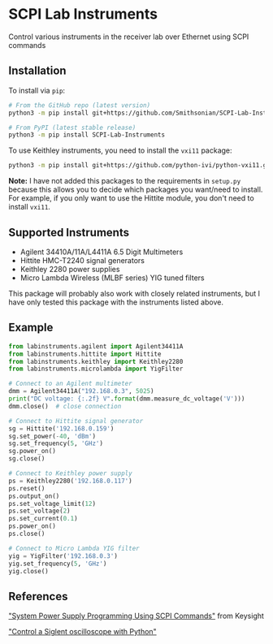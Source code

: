 SCPI Lab Instruments
====================

Control various instruments in the receiver lab over Ethernet using SCPI commands

Installation
------------

To install via ``pip``:

```bash
# From the GitHub repo (latest version)
python3 -m pip install git+https://github.com/Smithsonian/SCPI-Lab-Instruments.git

# From PyPI (latest stable release)
python3 -m pip install SCPI-Lab-Instruments
```

To use Keithley instruments, you need to install the ``vxi11`` package:

```bash
python3 -m pip install git+https://github.com/python-ivi/python-vxi11.git
```

**Note:** I have not added this packages to the requirements in ``setup.py`` because this allows you to decide which packages you want/need to install. For example, if you only want to use the Hittite module, you don't need to install ``vxi11``.

Supported Instruments
---------------------

- Agilent 34410A/11A/L4411A 6.5 Digit Multimeters
- Hittite HMC-T2240 signal generators
- Keithley 2280 power supplies
- Micro Lambda Wireless (MLBF series) YIG tuned filters

This package will probably also work with closely related instruments, but I have only tested this package with the instruments listed above.

Example
-------

```python
from labinstruments.agilent import Agilent34411A
from labinstruments.hittite import Hittite
from labinstruments.keithley import Keithley2280
from labinstruments.microlambda import YigFilter

# Connect to an Agilent multimeter
dmm = Agilent34411A("192.168.0.3", 5025)
print("DC voltage: {:.2f} V".format(dmm.measure_dc_voltage('V')))
dmm.close()  # close connection

# Connect to Hittite signal generator
sg = Hittite('192.168.0.159')
sg.set_power(-40, 'dBm')
sg.set_frequency(5, 'GHz')
sg.power_on()
sg.close()

# Connect to Keithley power supply
ps = Keithley2280('192.168.0.117')
ps.reset()
ps.output_on()
ps.set_voltage_limit(12)
ps.set_voltage(2)
ps.set_current(0.1)
ps.power_on()
ps.close()

# Connect to Micro Lambda YIG filter
yig = YigFilter('192.168.0.3')
yig.set_frequency(5, 'GHz')
yig.close()
```

References
----------

["System Power Supply Programming Using SCPI Commands"](https://www.keysight.com/us/en/assets/7018-06572/white-papers/5992-3841.pdf) from Keysight

["Control a Siglent oscilloscope with Python"](https://ktln2.org/2018/02/20/control-siglent-oscilloscope/)